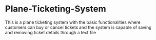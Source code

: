 # Plane-Ticketing-System
 This is a plane ticketing system with the basic functionalities where customers can buy or cancel tickets and the system is capable of saving and removing ticket details through a text file
